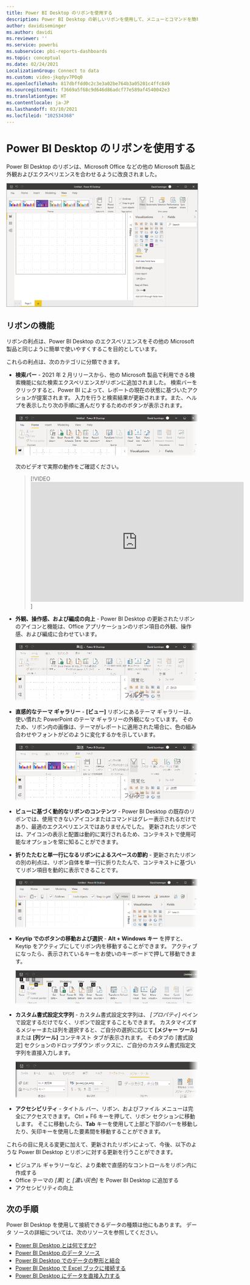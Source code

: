 ```yaml
---
title: Power BI Desktop のリボンを使用する
description: Power BI Desktop の新しいリボンを使用して、メニューとコマンドを簡単に移動します
author: davidiseminger
ms.author: davidi
ms.reviewer: ''
ms.service: powerbi
ms.subservice: pbi-reports-dashboards
ms.topic: conceptual
ms.date: 02/24/2021
LocalizationGroup: Connect to data
ms.custom: video-jkqdyv7POq0
ms.openlocfilehash: 817dbffdd0c2c3e3a02be764b3a05201c4ffc849
ms.sourcegitcommit: f3669a5f68c9d646d86adcf77e589af4540042e3
ms.translationtype: HT
ms.contentlocale: ja-JP
ms.lasthandoff: 03/10/2021
ms.locfileid: "102534368"
---
```

# <a name="use-the-ribbon-in-power-bi-desktop"></a>Power BI Desktop のリボンを使用する

Power BI Desktop のリボンは、Microsoft Office などの他の Microsoft 製品と外観およびエクスペリエンスを合わせるように改良されました。

![Power BI Desktop の新しいリボン](media/desktop-ribbon/desktop-ribbon-02.png)


## <a name="features-of-the-ribbon"></a>リボンの機能

リボンの利点は、Power BI Desktop のエクスペリエンスをその他の Microsoft 製品と同じように簡単で使いやすくするこを目的としています。 

これらの利点は、次のカテゴリに分類できます。

* **検索バー** - 2021 年 2 月リリースから、他の Microsoft 製品で利用できる検索機能に似た検索エクスペリエンスがリボンに追加されました。 検索バーをクリックすると、Power BI によって、レポートの現在の状態に基づいたアクションが提案されます。 入力を行うと検索結果が更新されます。また、ヘルプを表示したり次の手順に進んだりするためのボタンが表示されます。 

    ![新しい検索バー](media/desktop-ribbon/desktop-ribbon-03.png)

    次のビデオで実際の動作をご確認ください。

    > [!VIDEO <iframe width="560" height="315" src="https://www.youtube.com/embed/jkqdyv7POq0" frameborder="0" allow="accelerometer; autoplay; clipboard-write; encrypted-media; gyroscope; picture-in-picture" allowfullscreen></iframe>]

* **外観、操作感、および編成の向上** - Power BI Desktop の更新されたリボンのアイコンと機能は、Office アプリケーションのリボン項目の外観、操作感、および編成に合わせています。

    ![ルックアンドフィールの向上](media/desktop-ribbon/desktop-ribbon-04.png)

* **直感的なテーマ ギャラリー** - **[ビュー]**  リボンにあるテーマ ギャラリーは、使い慣れた PowerPoint のテーマ ギャラリーの外観になっています。 そのため、リボン内の画像は、テーマがレポートに適用された場合に、色の組み合わせやフォントがどのように変化するかを示しています。 

    ![より優れたテーマ](media/desktop-ribbon/desktop-ribbon-05.png)

* **ビューに基づく動的なリボンのコンテンツ** - Power BI Desktop の既存のリボンでは、使用できないアイコンまたはコマンドはグレー表示されるだけであり、最適のエクスペリエンスではありませんでした。 更新されたリボンでは、アイコンの表示と配置は動的に実行されるため、コンテキストで使用可能なオプションを常に知ることができます。

* **折りたたむと単一行になるリボンによるスペースの節約** - 更新されたリボンの別の利点は、リボン自体を単一行に折りたたんで、コンテキストに基づいてリボン項目を動的に表示できることです。 

    ![折りたたまれたリボン](media/desktop-ribbon/desktop-ribbon-06.png)

* **Keytip でのボタンの移動および選択** - **Alt + Windows キー** を押すと、Keytip をアクティブにしてリボン内を移動することができます。 アクティブになったら、表示されているキーをお使いのキーボードで押して移動できます。

    ![Keytips](media/desktop-ribbon/desktop-ribbon-07.png)

* **カスタム書式設定文字列** - カスタム書式設定文字列は、 *[プロパティ]* ペインで設定するだけでなく、リボンで設定することもできます。 カスタマイズするメジャーまたは列を選択すると、ご自分の選択に応じて **[メジャー ツール]** または **[列ツール]** コンテキスト タブが表示されます。 そのタブの [書式設定] セクションのドロップダウン ボックスに、ご自分のカスタム書式指定文字列を直接入力します。

    ![カスタム書式設定文字列](media/desktop-ribbon/desktop-ribbon-08.png)

* **アクセシビリティ** - タイトル バー、リボン、およびファイル メニューは完全にアクセスできます。 Ctrl + F6 キーを押して、リボン セクションに移動します。 そこに移動したら、**Tab** キーを使用して上部と下部のバーを移動したり、矢印キーを使用した要素間を移動することができます。


これらの目に見える変更に加えて、更新されたリボンによって、今後、以下のような Power BI Desktop とリボンに対する更新を行うことができます。

* ビジュアル ギャラリーなど、より柔軟で直感的なコントロールをリボン内に作成する
* Office テーマの *[黒]* と *[濃い灰色]* を Power BI Desktop に追加する
* アクセシビリティの向上


## <a name="next-steps"></a>次の手順
Power BI Desktop を使用して接続できるデータの種類は他にもあります。 データ ソースの詳細については、次のリソースを参照してください。

* [Power BI Desktop とは何ですか?](../fundamentals/desktop-what-is-desktop.md)
* [Power BI Desktop のデータ ソース](../connect-data/desktop-data-sources.md)
* [Power BI Desktop でのデータの整形と結合](../connect-data/desktop-shape-and-combine-data.md)
* [Power BI Desktop で Excel ブックに接続する](../connect-data/desktop-connect-excel.md)   
* [Power BI Desktop にデータを直接入力する](../connect-data/desktop-enter-data-directly-into-desktop.md)   
